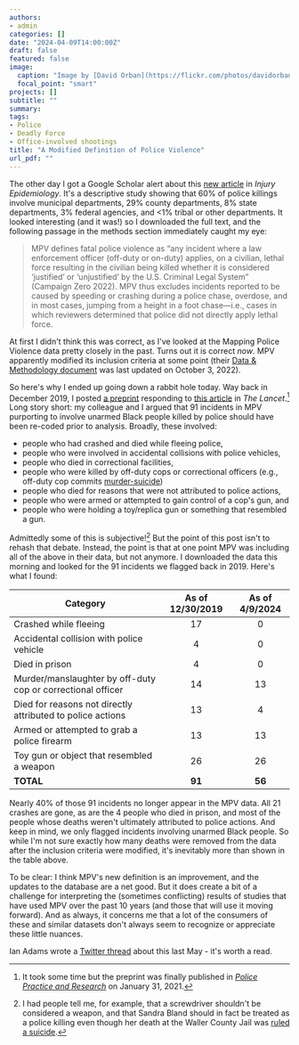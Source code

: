 ```yaml
---
authors:
- admin
categories: []
date: "2024-04-09T14:00:00Z"
draft: false
featured: false
image:
  caption: "Image by [David Orban](https://flickr.com/photos/davidorban/) on [Flickr](https://flic.kr/p/76SMMb)"
  focal_point: "smart"
projects: []
subtitle: ""
summary: 
tags:
- Police
- Deadly Force
- Office-involved shootings
title: "A Modified Definition of Police Violence"
url_pdf: ""
---
```


The other day I got a Google Scholar alert about this [new article](https://injepijournal.biomedcentral.com/articles/10.1186/s40621-024-00496-3) in *Injury Epidemiology*. It's a descriptive study showing that 60% of police killings involve municipal departments, 29% county departments, 8% state departments, 3% federal agencies, and <1% tribal or other departments. It looked interesting (and it was!) so I downloaded the full text, and the following passage in the methods section immediately caught my eye:

> MPV defines fatal police violence as “any incident where a law enforcement officer (off-duty or on-duty) applies, on a civilian, lethal force resulting in the civilian being killed whether it is considered ‘justified’ or ‘unjustified’ by the U.S. Criminal Legal System” (Campaign Zero 2022). MPV thus excludes incidents reported to be caused by speeding or crashing during a police chase, overdose, and in most cases, jumping from a height in a foot chase—i.e., cases in which reviewers determined that police did not directly apply lethal force.

At first I didn't think this was correct, as I've looked at the Mapping Police Violence data pretty closely in the past. Turns out it is correct *now*. MPV apparently modified its inclusion criteria at some point (their [Data & Methodology document](https://mappingpoliceviolence.org/files/MappingPoliceViolence_Methodology.pdf#page=9.09) was last updated on October 3, 2022). 

So here's why I ended up going down a rabbit hole today. Way back in December 2019, I posted [a preprint](https://osf.io/preprints/socarxiv/ajz2q) responding to [this article](https://www.thelancet.com/journals/lancet/article/PIIS0140-67361831130-9/fulltext) in *The Lancet*.[^1] Long story short: my colleague and I argued that 91 incidents in MPV purporting to involve unarmed Black people killed by police should have been re-coded prior to analysis. Broadly, these involved:

* people who had crashed and died while fleeing police, 
* people who were involved in accidental collisions with police vehicles, 
* people who died in correctional facilities, 
* people who were killed by off-duty cops or correctional officers (e.g., off-duty cop commits [murder-suicide](https://www.nytimes.com/2013/04/16/nyregion/officer-killed-boyfriend-and-son-in-murder-suicide-police-say.html)) 
* people who died for reasons that were not attributed to police actions, 
* people who were armed or attempted to gain control of a cop's gun, and 
* people who were holding a toy/replica gun or something that resembled a gun.

Admittedly some of this is subjective![^2] But the point of this post isn't to rehash that debate. Instead, the point is that at one point MPV was including all of the above in their data, but not anymore. I downloaded the data this morning and looked for the 91 incidents we flagged back in 2019. Here's what I found:

| Category                                                    	| As of 12/30/2019 	| As of 4/9/2024 	|
|-------------------------------------------------------------	|:----------------:	|:--------------:	|
| Crashed while fleeing                                       	|        17        	|        0       	|
| Accidental collision with police vehicle                    	|         4        	|        0       	|
| Died in prison                                              	|         4        	|        0       	|
| Murder/manslaughter by off-duty cop or correctional officer 	|        14        	|       13       	|
| Died for reasons not directly attributed to police actions  	|        13        	|        4       	|
| Armed or attempted to grab a police firearm                 	|        13        	|       13       	|
| Toy gun or object that resembled a weapon                   	|        26        	|       26       	|
| **TOTAL**                                                     |      **91**     	|     **56**     	|

Nearly 40% of those 91 incidents no longer appear in the MPV data. All 21 crashes are gone, as are the 4 people who died in prison, and most of the people whose deaths weren't ultimately attributed to police actions. And keep in mind, we only flagged incidents involving unarmed Black people. So while I'm not sure exactly how many deaths were removed from the data after the inclusion criteria were modified, it's inevitably more than shown in the table above.

To be clear: I think MPV's new definition is an improvement, and the updates to the database are a net good. But it does create a bit of a challenge for interpreting the (sometimes conflicting) results of studies that have used MPV over the past 10 years (and those that will use it moving forward). And as always, it concerns me that a lot of the consumers of these and similar datasets don't always seem to recognize or appreciate these little nuances. 

Ian Adams wrote a [Twitter thread](https://twitter.com/ian_t_adams/status/1661726758679224321) about this last May - it's worth a read. 

[^1]: It took some time but the preprint was finally published in [*Police Practice and Research*](https://www.tandfonline.com/doi/full/10.1080/15614263.2021.1878894) on January 31, 2021. 
[^2]: I had people tell me, for example, that a screwdriver shouldn't be considered a weapon, and that Sandra Bland should in fact be treated as a police killing even though her death at the Waller County Jail was [ruled a suicide](https://en.wikipedia.org/wiki/Death_of_Sandra_Bland#Incarceration_and_death).
